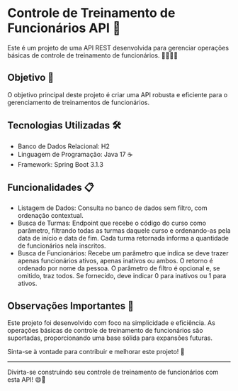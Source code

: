 # Controle de Treinamento de Funcionários API 🚀

Este é um projeto de uma API REST desenvolvida para gerenciar operações básicas de controle de treinamento de funcionários. 👨‍🏫👩‍💼

## Objetivo 🎯

O objetivo principal deste projeto é criar uma API robusta e eficiente para o gerenciamento de treinamentos de funcionários.

## Tecnologias Utilizadas 🛠️

- Banco de Dados Relacional: H2
- Linguagem de Programação: Java 17 ☕
- Framework: Spring Boot 3.1.3

## Funcionalidades 📋

- Listagem de Dados: Consulta no banco de dados sem filtro, com ordenação contextual.
- Busca de Turmas: Endpoint que recebe o código do curso como parâmetro, filtrando todas as turmas daquele curso e ordenando-as pela data de início e data de fim. Cada turma retornada informa a quantidade de funcionários nela inscritos.
- Busca de Funcionários: Recebe um parâmetro que indica se deve trazer apenas funcionários ativos, apenas inativos ou ambos. O retorno é ordenado por nome da pessoa. O parâmetro de filtro é opcional e, se omitido, traz todos. Se fornecido, deve indicar 0 para inativos ou 1 para ativos.

## Observações Importantes 📝

Este projeto foi desenvolvido com foco na simplicidade e eficiência. As operações básicas de controle de treinamento de funcionários são suportadas, proporcionando uma base sólida para expansões futuras.

Sinta-se à vontade para contribuir e melhorar este projeto! 🙌

--- 

Divirta-se construindo seu controle de treinamento de funcionários com esta API! 😄🚀